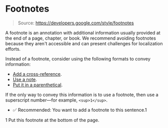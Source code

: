 # Footnotes

> Source: https://developers.google.com/style/footnotes

A footnote is an annotation with additional information usually provided at the end of a page, chapter, or book. We recommend avoiding footnotes because they aren't accessible and can present challenges for localization efforts.

Instead of a footnote, consider using the following formats to convey information:

- [Add a cross-reference](https://developers.google.com/style/cross-references).
- [Use a note](https://developers.google.com/style/notices).
- [Put it in a parenthetical](https://developers.google.com/style/parentheses).

If the only way to convey this information is to use a footnote, then use a superscript number—for example, `<sup>1</sup>`.

- ✅ Recommended: You want to add a footnote to this sentence.1

1 Put this footnote at the bottom of the page.